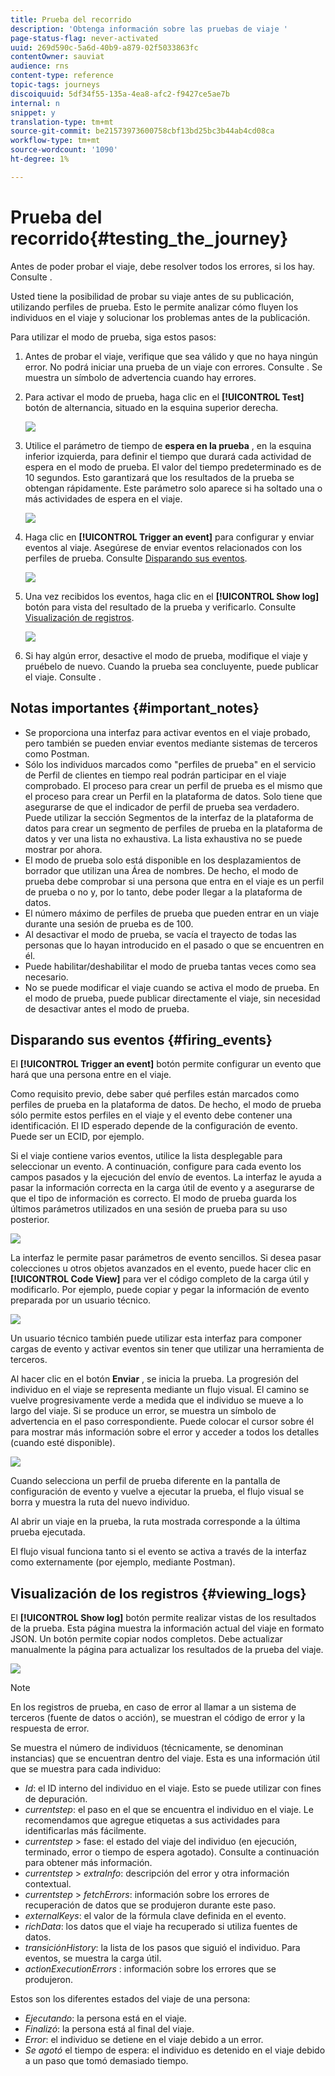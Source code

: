```yaml
---
title: Prueba del recorrido
description: 'Obtenga información sobre las pruebas de viaje '
page-status-flag: never-activated
uuid: 269d590c-5a6d-40b9-a879-02f5033863fc
contentOwner: sauviat
audience: rns
content-type: reference
topic-tags: journeys
discoiquuid: 5df34f55-135a-4ea8-afc2-f9427ce5ae7b
internal: n
snippet: y
translation-type: tm+mt
source-git-commit: be21573973600758cbf13bd25bc3b44ab4cd08ca
workflow-type: tm+mt
source-wordcount: '1090'
ht-degree: 1%

---
```



# Prueba del recorrido{#testing_the_journey}

Antes de poder probar el viaje, debe resolver todos los errores, si los hay. Consulte [](../about/troubleshooting.md#section_h3q_kqk_fhb).

Usted tiene la posibilidad de probar su viaje antes de su publicación, utilizando perfiles de prueba. Esto le permite analizar cómo fluyen los individuos en el viaje y solucionar los problemas antes de la publicación.

Para utilizar el modo de prueba, siga estos pasos:

1. Antes de probar el viaje, verifique que sea válido y que no haya ningún error. No podrá iniciar una prueba de un viaje con errores. Consulte [](../about/troubleshooting.md#section_h3q_kqk_fhb). Se muestra un símbolo de advertencia cuando hay errores.

1. Para activar el modo de prueba, haga clic en el **[!UICONTROL Test]** botón de alternancia, situado en la esquina superior derecha.

   ![](../assets/journeytest1.png)

1. Utilice el parámetro de tiempo de **espera en la prueba** , en la esquina inferior izquierda, para definir el tiempo que durará cada actividad de espera en el modo de prueba. El valor del tiempo predeterminado es de 10 segundos. Esto garantizará que los resultados de la prueba se obtengan rápidamente. Este parámetro solo aparece si ha soltado una o más actividades de espera en el viaje.

   ![](../assets/journeytest_wait.png)

1. Haga clic en **[!UICONTROL Trigger an event]** para configurar y enviar eventos al viaje. Asegúrese de enviar eventos relacionados con los perfiles de prueba. Consulte [Disparando sus eventos](#firing_events).

   ![](../assets/journeyuctest1.png)

1. Una vez recibidos los eventos, haga clic en el **[!UICONTROL Show log]** botón para vista del resultado de la prueba y verificarlo. Consulte [Visualización de registros](#viewing_logs).

   ![](../assets/journeyuctest2.png)

1. Si hay algún error, desactive el modo de prueba, modifique el viaje y pruébelo de nuevo. Cuando la prueba sea concluyente, puede publicar el viaje. Consulte [](../building-journeys/publishing-the-journey.md).

## Notas importantes {#important_notes}

* Se proporciona una interfaz para activar eventos en el viaje probado, pero también se pueden enviar eventos mediante sistemas de terceros como Postman.
* Sólo los individuos marcados como &quot;perfiles de prueba&quot; en el servicio de Perfil de clientes en tiempo real podrán participar en el viaje comprobado. El proceso para crear un perfil de prueba es el mismo que el proceso para crear un Perfil en la plataforma de datos. Solo tiene que asegurarse de que el indicador de perfil de prueba sea verdadero. Puede utilizar la sección Segmentos de la interfaz de la plataforma de datos para crear un segmento de perfiles de prueba en la plataforma de datos y ver una lista no exhaustiva. La lista exhaustiva no se puede mostrar por ahora.
* El modo de prueba solo está disponible en los desplazamientos de borrador que utilizan una Área de nombres. De hecho, el modo de prueba debe comprobar si una persona que entra en el viaje es un perfil de prueba o no y, por lo tanto, debe poder llegar a la plataforma de datos.
* El número máximo de perfiles de prueba que pueden entrar en un viaje durante una sesión de prueba es de 100.
* Al desactivar el modo de prueba, se vacía el trayecto de todas las personas que lo hayan introducido en el pasado o que se encuentren en él.
* Puede habilitar/deshabilitar el modo de prueba tantas veces como sea necesario.
* No se puede modificar el viaje cuando se activa el modo de prueba. En el modo de prueba, puede publicar directamente el viaje, sin necesidad de desactivar antes el modo de prueba.

## Disparando sus eventos {#firing_events}

El **[!UICONTROL Trigger an event]** botón permite configurar un evento que hará que una persona entre en el viaje.

Como requisito previo, debe saber qué perfiles están marcados como perfiles de prueba en la plataforma de datos. De hecho, el modo de prueba sólo permite estos perfiles en el viaje y el evento debe contener una identificación. El ID esperado depende de la configuración de evento. Puede ser un ECID, por ejemplo.

Si el viaje contiene varios eventos, utilice la lista desplegable para seleccionar un evento. A continuación, configure para cada evento los campos pasados y la ejecución del envío de eventos. La interfaz le ayuda a pasar la información correcta en la carga útil de evento y a asegurarse de que el tipo de información es correcto. El modo de prueba guarda los últimos parámetros utilizados en una sesión de prueba para su uso posterior.

![](../assets/journeytest4.png)

La interfaz le permite pasar parámetros de evento sencillos. Si desea pasar colecciones u otros objetos avanzados en el evento, puede hacer clic en **[!UICONTROL Code View]** para ver el código completo de la carga útil y modificarlo. Por ejemplo, puede copiar y pegar la información de evento preparada por un usuario técnico.

![](../assets/journeytest5.png)

Un usuario técnico también puede utilizar esta interfaz para componer cargas de evento y activar eventos sin tener que utilizar una herramienta de terceros.

Al hacer clic en el botón **Enviar** , se inicia la prueba. La progresión del individuo en el viaje se representa mediante un flujo visual. El camino se vuelve progresivamente verde a medida que el individuo se mueve a lo largo del viaje. Si se produce un error, se muestra un símbolo de advertencia en el paso correspondiente. Puede colocar el cursor sobre él para mostrar más información sobre el error y acceder a todos los detalles (cuando esté disponible).

![](../assets/journeytest6.png)

Cuando selecciona un perfil de prueba diferente en la pantalla de configuración de evento y vuelve a ejecutar la prueba, el flujo visual se borra y muestra la ruta del nuevo individuo.

Al abrir un viaje en la prueba, la ruta mostrada corresponde a la última prueba ejecutada.

El flujo visual funciona tanto si el evento se activa a través de la interfaz como externamente (por ejemplo, mediante Postman).

## Visualización de los registros {#viewing_logs}

El **[!UICONTROL Show log]** botón permite realizar vistas de los resultados de la prueba. Esta página muestra la información actual del viaje en formato JSON. Un botón permite copiar nodos completos. Debe actualizar manualmente la página para actualizar los resultados de la prueba del viaje.

![](../assets/journeytest3.png)

>[!NOTE]
>
>En los registros de prueba, en caso de error al llamar a un sistema de terceros (fuente de datos o acción), se muestran el código de error y la respuesta de error.

Se muestra el número de individuos (técnicamente, se denominan instancias) que se encuentran dentro del viaje. Esta es una información útil que se muestra para cada individuo:

* _Id_: el ID interno del individuo en el viaje. Esto se puede utilizar con fines de depuración.
* _currentstep_: el paso en el que se encuentra el individuo en el viaje. Le recomendamos que agregue etiquetas a sus actividades para identificarlas más fácilmente.
* _currentstep_ > fase: el estado del viaje del individuo (en ejecución, terminado, error o tiempo de espera agotado). Consulte a continuación para obtener más información.
* _currentstep_ > _extraInfo_: descripción del error y otra información contextual.
* _currentstep_ > _fetchErrors_: información sobre los errores de recuperación de datos que se produjeron durante este paso.
* _externalKeys_: el valor de la fórmula clave definida en el evento.
* _richData_: los datos que el viaje ha recuperado si utiliza fuentes de datos.
* _transiciónHistory_: la lista de los pasos que siguió el individuo. Para eventos, se muestra la carga útil.
* _actionExecutionErrors_ : información sobre los errores que se produjeron.

Estos son los diferentes estados del viaje de una persona:

* _Ejecutando_: la persona está en el viaje.
* _Finalizó_: la persona está al final del viaje.
* _Error_: el individuo se detiene en el viaje debido a un error.
* _Se agotó_ el tiempo de espera: el individuo es detenido en el viaje debido a un paso que tomó demasiado tiempo.
